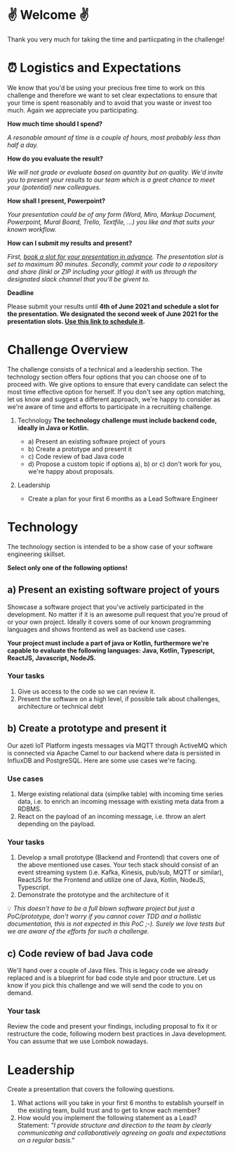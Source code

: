 # :v: Welcome :v:

Thank you very much for taking the time and partiicpating in the challenge!

# :alarm_clock: Logistics and Expectations

We know that you'd be using your precious free time to work on this challenge and therefore we want to set clear expectations to ensure that your time is spent reasonably and to avoid that you waste or invest too much. Again we appreciate you participating.

__How much time should I spend?__

_A resonable amount of time is a couple of hours, most probably less than half a day._

__How do you evaluate the result?__

_We will not grade or evaluate based on quantity but on quality. We'd invite you to present your results to our team which is a great chance to meet your (potential) new colleagues._

__How shall I present, Powerpoint?__

_Your presentation could be of any form (Word, Miro, Markup Document, Powerpoint, Mural Board, Trello, Textfile, ...) you like and that suits your known workflow._
 
__How can I submit my results and present?__

_First, [book a slot for your presentation in advance](https://calendly.com/seb-azeti/lead-iot-challenge). The presentation slot is set to maximum 90 minutes. Secondly, commit your code to a repository and share (linkl or ZIP including your gitlog) it with us through the designated slack channel that you'll be givent to._

__Deadline__

Please submit your results until __4th of June 2021 and schedule a slot for the presentation. We designated the second week of June 2021 for the presentation slots. [Use this link to schedule it](https://calendly.com/seb-azeti/lead-iot-challenge).__

# Challenge Overview

The challenge consists of a technical and a leadership section. The technology section offers four options that you can choose one of to proceed with. We give options to ensure that every candidate can select the most time effective option for herself. If you don't see any option matching, let us know and suggest a different approach, we're happy to consider as we're aware of time and efforts to participate in a recruitiing challenge.

1. Technology
__The technology challenge must include backend code, ideally in Java or Kotlin.__

   * a) Present an existing software project of yours
   * b) Create a prototype and present it
   * c) Code review of bad Java code
   * d) Propose a custom topic if options a), b) or c) don't work for you, we're happy about proposals.
2. Leadership
   * Create a plan for your first 6 months as a Lead Software Engineer

# Technology

The technology section is intended to be a show case of your software engineering skillset. 

__Select only one of the following options!__

## a) Present an existing software project of yours

Showcase a software project that you've actively participated in the development. No matter if it is an awesome pull request that you're proud of or your own project. Ideally it covers some of our known programming languages and shows frontend as well as backend use cases.

__Your project must include a part of java or Kotlin, furthermore we're capable to evaluate the following languages: Java, Kotlin, Typescript, ReactJS, Javascript, NodeJS.__

### Your tasks
1. Give us access to the code so we can review it.
2. Present the software on a high level, if possible talk about challenges, architecture or technical debt

## b) Create a prototype and present it

Our azeti IoT Platform ingests messages via MQTT through ActiveMQ which is connected via Apache Camel to our backend where data is persisted in InfluxDB and PostgreSQL. Here are some use cases we're facing.

### Use cases

1. Merge existing relational data (simplke table) with incoming time series data, i.e. to enrich an incoming message with existing meta data from a RDBMS.
2. React on the payload of an incoming message, i.e. throw an alert depending on the payload.

### Your tasks

1. Develop a small prototype (Backend and Frontend) that covers one of the above mentioned use cases. Your tech stack should consist of an event streaming system (i.e. Kafka, Kinesis, pub/sub, MQTT or similar), ReactJS for the Frontend and utilize one of Java, Kotlin, NodeJS, Typescript.
2. Demonstrate the prototype and the architecture of it

:bulb: _This doesn't have to be a full blown software project but just a PoC/prototype, don't worry if you cannot cover TDD and a hollistic documentation, this is not expected in this PoC ;-). Surely we love tests but we are aware of the efforts for such a challenge._

## c) Code review of bad Java code
We'll hand over a couple of Java files. This is legacy code we already replaced and is a blueprint for bad code style and poor structure. Let us know if you pick this challenge and we will send the code to you on demand.

### Your task
Review the code and present your findings, including proposal to fix it or restructure the code, following modern best practices in Java development. You can assume that we use Lombok nowadays.

# Leadership

Create a presentation that covers the following questions.

1. What actions will you take in your first 6 months to establish yourself in the existing team, build trust and to get to know each member?
2. How would you implement the following statement as a Lead? Statement: _"I provide structure and direction to the team by clearly communicating and collaboratively agreeing on goals and expectations on a regular basis."_
